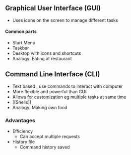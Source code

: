 ## Graphical User Interface (GUI)
- Uses icons on the screen to manage different tasks
#### Common parts
- Start Menu
- Taskbar
- Desktop with icons and shortcuts
- Analogy: Eating at restaurant

## Command Line Interface (CLI)
- Text based , use commands to interact with computer
- More flexible and powerful than GUI
- Allows for customization eg multiple tasks at same time
- [[Shells]]
- Analogy: Making own food
### Advantages
- Efficiency
  - Can accept multiple requests
- History file
  - Command history saved
